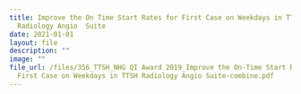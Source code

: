 ```yaml
---
title: Improve the On Time Start Rates for First Case on Weekdays in TTSH
  Radiology Angio  Suite
date: 2021-01-01
layout: file
description: ""
image: ""
file_url: /files/356_TTSH_NHG QI Award 2019_Improve the On-Time Start Rates for
  First Case on Weekdays in TTSH Radiology Angio Suite-combine.pdf
---
```

